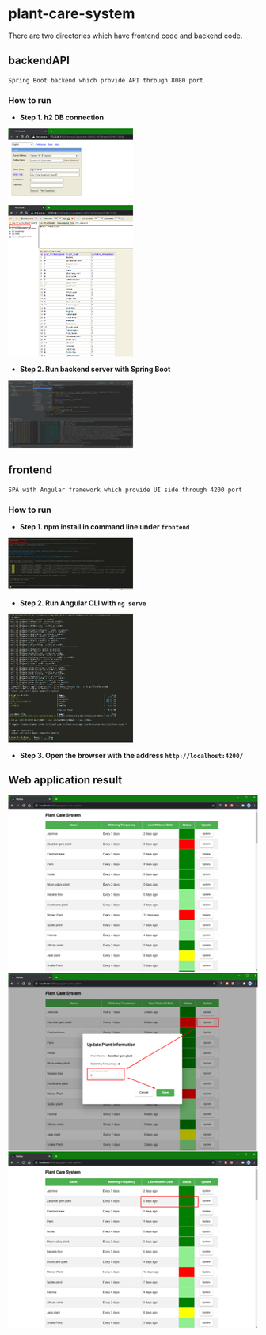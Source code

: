 # plant-care-system

There are two directories which have frontend code and backend code. 

## backendAPI
`Spring Boot backend which provide API through 8080 port`

### How to run 
- **Step 1. h2 DB connection** 
<img src="Screenshot_4.png" width="50%">
<img src="Screenshot_5.png" width="50%">

- **Step 2. Run backend server with Spring Boot** 
<img src="Screenshot_6.png" width="50%">

## frontend
`SPA with Angular framework which provide UI side through 4200 port`

### How to run 
- **Step 1. npm install in command line under `frontend`**
<img src="Screenshot_7.png" width="50%">

- **Step 2. Run Angular CLI with `ng serve`**
<img src="Screenshot_8.png" width="50%">

- **Step 3. Open the browser with the address `http://localhost:4200/`**

## Web application result
![Screenshot1](Screenshot_1.png)
![Screenshot2](Screenshot_2.png)
![Screenshot3](Screenshot_3.png)
